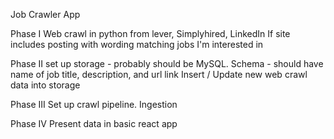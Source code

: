 Job Crawler App 

Phase I
Web crawl in python from lever, Simplyhired, LinkedIn
If site includes posting with wording matching jobs I'm interested in 

Phase II
set up storage - probably should be MySQL.
Schema - should have name of job title, description, and url link
Insert / Update new web crawl data into storage

Phase III 
Set up crawl pipeline. Ingestion

Phase IV
Present data in basic react app 
